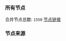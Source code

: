 ### 所有节点
合并节点总数: `1550`
[节点链接](https://raw.githubusercontent.com/rzhy1/11/master/sub/sub_merge_base64.txt)

### 节点来源
